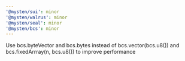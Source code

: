 ```yaml
---
'@mysten/sui': minor
'@mysten/walrus': minor
'@mysten/seal': minor
'@mysten/bcs': minor
---
```


Use bcs.byteVector and bcs.bytes instead of bcs.vector(bcs.u8()) and bcs.fixedArrray(n, bcs.u8()) to improve performance
